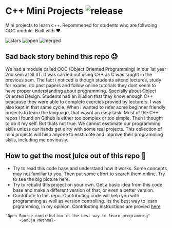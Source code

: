 # C++ Mini Projects ![release](https://img.shields.io/github/v/release/methmal66/cpp-mini-projects?color=blue)
Mini projects to learn c++. Recommened for students who are follwoing OOC module. Built with ❤️

![stars](https://img.shields.io/github/stars/methmal66/cpp-mini-projects?style=social)
![open](https://img.shields.io/github/issues-raw/methmal66/cpp-mini-projects)
![merged](https://img.shields.io/github/issues-pr-closed-raw/methmal66/cpp-mini-projects?color=purple)

## Sad back story behind this repo 😓
We had a module called OOC (Object Oriented Programming) in our 1st year 2nd sem at SLIIT. It was carried out using C++ as C was taught in the previous sem. The fact i noticed is though students attend lectures, study for exams, do past papers and follow online tutorials they dont seem to have proper understanding about programming. Specially about Object Oriented Design. Students had an illusion that they know enough C++ beacause they were able to complete exercies provied by lecturers. I was also kept in that same cycle. When i wanted to refer some beginner friendly projects to learn the language, that wasnt an easy task. Most of the C++ repos i found on Github is either too complex or too simple. Then i thought to do it my self. But thats not true. We cannot esstimate our programming skills unless our hands get dirty with some real projects. This collection of mini projects will help anyone to esstimate and improve their programming skills, including me obviously.

## How to get the most juice out of this repo 🍹
- Try to read this code base and understand how it works. Some concepts may not familiar to you. Then put some effort to search them online. Try to see the big picture here.
- Try to rebulid this project on your own. Get a basic idea from this code base and make a different version of that, or even a better version.
- Contribute to this repo. Contributing code will help you with programming as well as version controlling. Its the best way to learn prgramming, in my opinion. Contributing instructions are provied [here](CONTRIBUTING.md)

```
"Open Source contribution is the best way to learn programming"
      -Sanuja Methmal-
```
